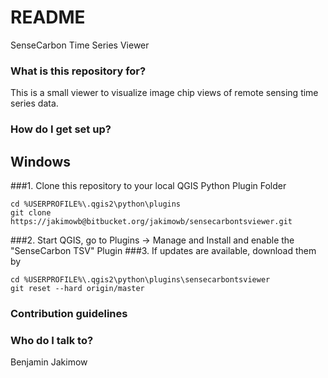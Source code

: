 # README #

SenseCarbon Time Series Viewer


### What is this repository for? ###

This is a small viewer to visualize image chip views of remote sensing time series data. 


### How do I get set up? ###

## Windows ##
###1. Clone this repository to your local QGIS Python Plugin Folder


    cd %USERPROFILE%\.qgis2\python\plugins 
    git clone https://jakimowb@bitbucket.org/jakimowb/sensecarbontsviewer.git


###2. Start QGIS, go to Plugins -> Manage and Install and enable the "SenseCarbon TSV" Plugin
###3. If updates are available, download them by


    cd %USERPROFILE%\.qgis2\python\plugins\sensecarbontsviewer
    git reset --hard origin/master 


### Contribution guidelines ###


### Who do I talk to? ###

Benjamin Jakimow